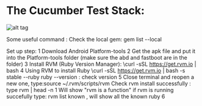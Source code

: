 # The Cucumber Test Stack:

![alt tag](https://github.com/loliiiiipop/setUpForAutomationTest/blob/master/autoTestProcess.png)

Some useful command :
Check the local gem: gem list --local


Set up step:
1 Download Android Platform-tools
2 Get the apk file and put it into the Platform-tools folder (make sure the abd and fastboot are in the folder)
3 Install RVM (Ruby Version Manager): \curl -sSL https://get.rvm.io | bash 
4 Using RVM to install Ruby \curl -sSL https://get.rvm.io | bash -s stable --ruby
  ruby --version   : check version
5 Close terminal and reopen a new one, type:source ~/.rvm/scripts/rvm
  Check rvm install successfully : type rvm | head -n 1
  Will show "rvm is a function" if rvm is running succefully
  type: rvm list known , will show all the known ruby
6 
 
